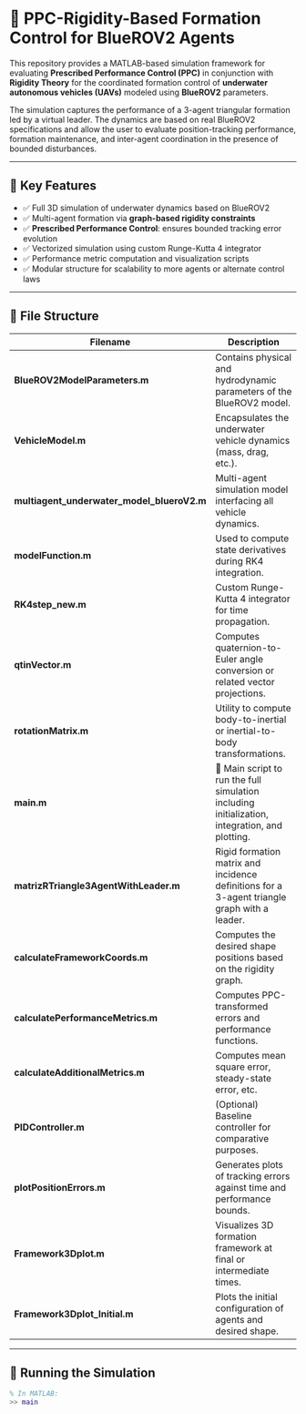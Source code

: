 # 🐋 PPC-Rigidity-Based Formation Control for BlueROV2 Agents

This repository provides a MATLAB-based simulation framework for evaluating **Prescribed Performance Control (PPC)** in conjunction with **Rigidity Theory** for the coordinated formation control of **underwater autonomous vehicles (UAVs)** modeled using **BlueROV2** parameters.

The simulation captures the performance of a 3-agent triangular formation led by a virtual leader. The dynamics are based on real BlueROV2 specifications and allow the user to evaluate position-tracking performance, formation maintenance, and inter-agent coordination in the presence of bounded disturbances.

---

## 🧠 Key Features

- ✅ Full 3D simulation of underwater dynamics based on BlueROV2
- ✅ Multi-agent formation via **graph-based rigidity constraints**
- ✅ **Prescribed Performance Control**: ensures bounded tracking error evolution
- ✅ Vectorized simulation using custom Runge-Kutta 4 integrator
- ✅ Performance metric computation and visualization scripts
- ✅ Modular structure for scalability to more agents or alternate control laws

---

## 📁 File Structure

| Filename                                         | Description |
|--------------------------------------------------|-------------|
| **BlueROV2ModelParameters.m**                    | Contains physical and hydrodynamic parameters of the BlueROV2 model. |
| **VehicleModel.m**                               | Encapsulates the underwater vehicle dynamics (mass, drag, etc.). |
| **multiagent_underwater_model_blueroV2.m**       | Multi-agent simulation model interfacing all vehicle dynamics. |
| **modelFunction.m**                              | Used to compute state derivatives during RK4 integration. |
| **RK4step_new.m**                                | Custom Runge-Kutta 4 integrator for time propagation. |
| **qtinVector.m**                                 | Computes quaternion-to-Euler angle conversion or related vector projections. |
| **rotationMatrix.m**                             | Utility to compute body-to-inertial or inertial-to-body transformations. |
| **main.m**                                       | 🚀 Main script to run the full simulation including initialization, integration, and plotting. |
| **matrizRTriangle3AgentWithLeader.m**            | Rigid formation matrix and incidence definitions for a 3-agent triangle graph with a leader. |
| **calculateFrameworkCoords.m**                   | Computes the desired shape positions based on the rigidity graph. |
| **calculatePerformanceMetrics.m**                | Computes PPC-transformed errors and performance functions. |
| **calculateAdditionalMetrics.m**                 | Computes mean square error, steady-state error, etc. |
| **PIDController.m**                              | (Optional) Baseline controller for comparative purposes. |
| **plotPositionErrors.m**                         | Generates plots of tracking errors against time and performance bounds. |
| **Framework3Dplot.m**                            | Visualizes 3D formation framework at final or intermediate times. |
| **Framework3Dplot_Initial.m**                    | Plots the initial configuration of agents and desired shape. |

---

## 🧪 Running the Simulation

```matlab
% In MATLAB:
>> main
